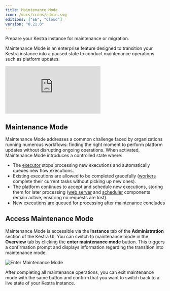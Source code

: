 ```yaml
---
title: Maintenance Mode
icon: /docs/icons/admin.svg
editions: ["EE", "Cloud"]
version: "0.21.0"
---
```


Prepare your Kestra instance for maintenance or migration.

Maintenance Mode is an enterprise feature designed to transition your Kestra instance into a paused state to conduct maintenance operations such as platform updates.

<div class="video-container">
  <iframe src="https://www.youtube.com/embed/CyGBCgEEcB0?si=LMS7gbv9uq_5Eb7p" title="YouTube video player" frameborder="0" allow="accelerometer; autoplay; clipboard-write; encrypted-media; gyroscope; picture-in-picture; web-share" referrerpolicy="strict-origin-when-cross-origin" allowfullscreen></iframe>
</div>

## Maintenance Mode

Maintenance Mode addresses a common challenge faced by organizations running numerous workflows: finding the right moment to perform platform updates without disrupting ongoing operations. When activated, Maintenance Mode introduces a controlled state where:

- The [executor](../../07.architecture/04.executor.md) stops processing new executions and automatically queues new flow executions.
- Existing executions are allowed to be completed gracefully ([workers](../../07.architecture/05.worker.md) complete their current tasks without picking up new ones).
- The platform continues to accept and schedule new executions, storing them for later processing ([web server](../../07.architecture/08.webserver.md) and [scheduler](../../07.architecture/06.scheduler.md) components remain active, ensuring no requests are lost).
- New executions are queued for processing after maintenance concludes

## Access Maintenance Mode

Maintenance Mode is accessible via the **Instance** tab of the **Administration** section of the Kestra UI. You can switch to maintenance mode in the **Overview** tab by clicking the **enter maintenance mode** button. This triggers a confirmation prompt and displays information regarding the transition into maintenance mode.

![Enter Maintenance Mode](/docs/enterprise/maintenance-mode.png)

After completing all maintenance operations, you can exit maintenance mode with the same button and confirm that you want to switch back to a live state of your Kestra instance.
